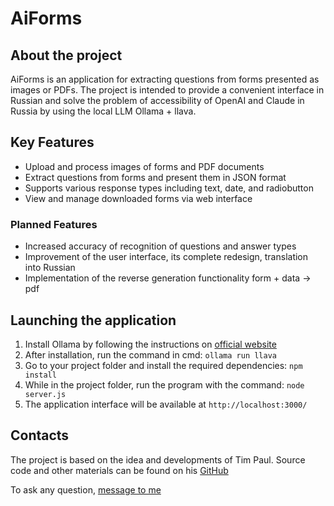 # AiForms

## About the project

AiForms is an application for extracting questions from forms presented as images or PDFs. The project is intended to provide a convenient interface in Russian and solve the problem of accessibility of OpenAI and Claude in Russia by using the local LLM Ollama + llava.

## Key Features

- Upload and process images of forms and PDF documents
- Extract questions from forms and present them in JSON format
- Supports various response types including text, date, and radiobutton
- View and manage downloaded forms via web interface

### Planned Features

- Increased accuracy of recognition of questions and answer types
- Improvement of the user interface, its complete redesign, translation into Russian
- Implementation of the reverse generation functionality form + data -> pdf

## Launching the application

1. Install Ollama by following the instructions on [official website](https://ollama.com/)
2. After installation, run the command in cmd:
    ```ollama run llava```
3. Go to your project folder and install the required dependencies:
    ```npm install```
4. While in the project folder, run the program with the command:
    ```node server.js```
5. The application interface will be available at ```http://localhost:3000/```

## Contacts

The project is based on the idea and developments of Tim Paul.
Source code and other materials can be found on his [GitHub](https://github.com/timpaul/form-extractor-prototype)

To ask any question, [message to me](https://t.me/iron66)
